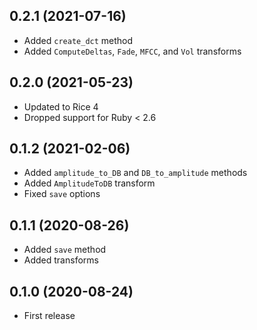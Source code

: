 ## 0.2.1 (2021-07-16)

- Added `create_dct` method
- Added `ComputeDeltas`, `Fade`, `MFCC`, and `Vol` transforms

## 0.2.0 (2021-05-23)

- Updated to Rice 4
- Dropped support for Ruby < 2.6

## 0.1.2 (2021-02-06)

- Added `amplitude_to_DB` and `DB_to_amplitude` methods
- Added `AmplitudeToDB` transform
- Fixed `save` options

## 0.1.1 (2020-08-26)

- Added `save` method
- Added transforms

## 0.1.0 (2020-08-24)

- First release
